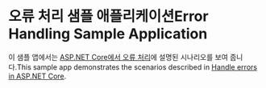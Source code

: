 # <a name="error-handling-sample-application"></a><span data-ttu-id="c1813-101">오류 처리 샘플 애플리케이션</span><span class="sxs-lookup"><span data-stu-id="c1813-101">Error Handling Sample Application</span></span>

<span data-ttu-id="c1813-102">이 샘플 앱에서는 [ASP.NET Core에서 오류 처리](https://docs.microsoft.com/aspnet/core/fundamentals/error-handling)에 설명된 시나리오를 보여 줍니다.</span><span class="sxs-lookup"><span data-stu-id="c1813-102">This sample app demonstrates the scenarios described in [Handle errors in ASP.NET Core](https://docs.microsoft.com/aspnet/core/fundamentals/error-handling).</span></span>
